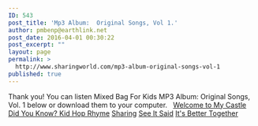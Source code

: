 ```yaml
---
ID: 543
post_title: 'Mp3 Album:  Original Songs, Vol 1.'
author: pmbenp@earthlink.net
post_date: 2016-04-01 00:30:22
post_excerpt: ""
layout: page
permalink: >
  http://www.sharingworld.com/mp3-album-original-songs-vol-1
published: true
---
```


Thank you! You can listen Mixed Bag For Kids MP3 Album: Original Songs, Vol. 1 below or download them to your computer.
&nbsp;
  <a href="http://www.sharingworld.com/wp-content/uploads/2016/04/01-Welcome-To-My-Castle.mp3" download>Welcome to My Castle</a>
  <a href="http://www.sharingworld.com/wp-content/uploads/2016/04/02-Did-You-Know.mp3" download>Did You Know? </a>
  <a href="http://www.sharingworld.com/wp-content/uploads/2016/04/03-Kid-Hop-Rhythm.mp3" download>Kid Hop Rhyme</a>
  <a href="http://www.sharingworld.com/wp-content/uploads/2016/04/04-Sharing.mp3" download>Sharing</a>
  <a href="http://www.sharingworld.com/wp-content/uploads/2016/04/05-See-It-Said.mp3" download> See It Said</a>
  <a href="http://www.sharingworld.com/wp-content/uploads/2016/04/06-Its-Better-Together.mp3" download>It's Better Together</a>